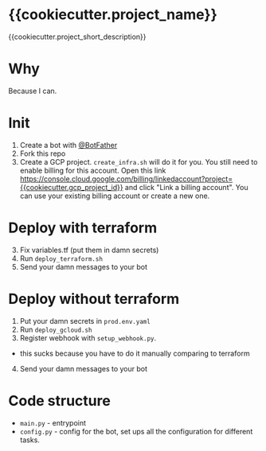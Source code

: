# {{cookiecutter.project_name}}

{{cookiecutter.project_short_description}}

# Why

Because I can.

# Init

1. Create a bot with [@BotFather](https://t.me/BotFather)
1. Fork this repo
1. Create a GCP project. `create_infra.sh` will do it for you. You still need to enable billing for this account. Open this link https://console.cloud.google.com/billing/linkedaccount?project={{cookiecutter.gcp_project_id}} and click "Link a billing account". You can use your existing billing account or create a new one.


# Deploy with terraform
3. Fix variables.tf (put them in damn secrets)
4. Run `deploy_terraform.sh`
5. Send your damn messages to your bot

# Deploy without terraform

1. Put your damn secrets in `prod.env.yaml`
2. Run `deploy_gcloud.sh`
3. Register webhook with `setup_webhook.py`. 
  * this sucks because you have to do it manually comparing to terraform
4. Send your damn messages to your bot


# Code structure

- `main.py` - entrypoint
- `config.py` - config for the bot, set ups all the configuration for different tasks. 